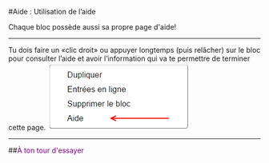 #Aide : Utilisation de l’aide

Chaque bloc possède aussi sa propre page d'aide!

---

Tu dois faire un «clic droit» ou appuyer longtemps (puis relâcher) sur le bloc pour consulter l’aide et avoir l’information qui va te permettre de terminer cette page.
![Menu contextuel][context_bloc]

---

##<span style="color: #800080">À ton tour d'essayer</span>

[context_bloc]: img/context_bloc.png